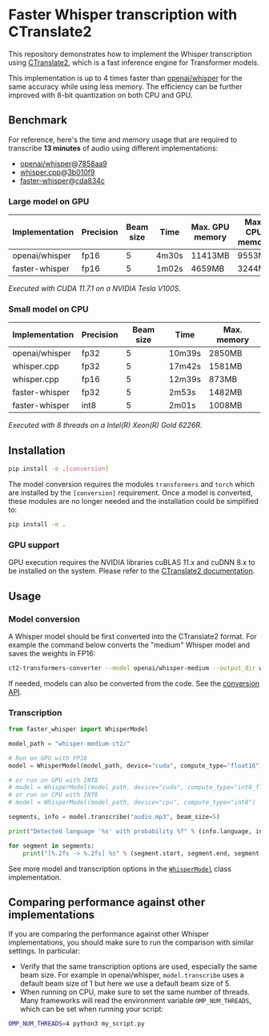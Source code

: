 # Faster Whisper transcription with CTranslate2

This repository demonstrates how to implement the Whisper transcription using [CTranslate2](https://github.com/OpenNMT/CTranslate2/), which is a fast inference engine for Transformer models.

This implementation is up to 4 times faster than [openai/whisper](https://github.com/openai/whisper) for the same accuracy while using less memory. The efficiency can be further improved with 8-bit quantization on both CPU and GPU.

## Benchmark

For reference, here's the time and memory usage that are required to transcribe **13 minutes** of audio using different implementations:

* [openai/whisper](https://github.com/openai/whisper)@[7858aa9](https://github.com/openai/whisper/commit/7858aa9c08d98f75575035ecd6481f462d66ca27)
* [whisper.cpp](https://github.com/ggerganov/whisper.cpp)@[3b010f9](https://github.com/ggerganov/whisper.cpp/commit/3b010f9bed9a6068609e9faf52383aea792b0362)
* [faster-whisper](https://github.com/guillaumekln/faster-whisper)@[cda834c](https://github.com/guillaumekln/faster-whisper/commit/cda834c8ea76c2cab9da19031815c1e937a88c7f)

### Large model on GPU

| Implementation | Precision | Beam size | Time | Max. GPU memory | Max. CPU memory |
| --- | --- | --- | --- | --- | --- |
| openai/whisper | fp16 | 5 | 4m30s | 11413MB | 9553MB |
| faster-whisper | fp16 | 5 | 1m02s | 4659MB | 3244MB |

*Executed with CUDA 11.7.1 on a NVIDIA Tesla V100S.*

### Small model on CPU

| Implementation | Precision | Beam size | Time | Max. memory |
| --- | --- | --- | --- | --- |
| openai/whisper | fp32 | 5 | 10m39s | 2850MB |
| whisper.cpp | fp32 | 5 | 17m42s | 1581MB |
| whisper.cpp | fp16 | 5 | 12m39s | 873MB |
| faster-whisper | fp32 | 5 | 2m53s | 1482MB |
| faster-whisper | int8 | 5 | 2m01s | 1008MB |

*Executed with 8 threads on a Intel(R) Xeon(R) Gold 6226R.*

## Installation

```bash
pip install -e .[conversion]
```

The model conversion requires the modules `transformers` and `torch` which are installed by the `[conversion]` requirement. Once a model is converted, these modules are no longer needed and the installation could be simplified to:

```bash
pip install -e .
```

### GPU support

GPU execution requires the NVIDIA libraries cuBLAS 11.x and cuDNN 8.x to be installed on the system. Please refer to the [CTranslate2 documentation](https://opennmt.net/CTranslate2/installation.html).

## Usage

### Model conversion

A Whisper model should be first converted into the CTranslate2 format. For example the command below converts the "medium" Whisper model and saves the weights in FP16:

```bash
ct2-transformers-converter --model openai/whisper-medium --output_dir whisper-medium-ct2 --quantization float16
```

If needed, models can also be converted from the code. See the [conversion API](https://opennmt.net/CTranslate2/python/ctranslate2.converters.TransformersConverter.html).

### Transcription

```python
from faster_whisper import WhisperModel

model_path = "whisper-medium-ct2/"

# Run on GPU with FP16
model = WhisperModel(model_path, device="cuda", compute_type="float16")

# or run on GPU with INT8
# model = WhisperModel(model_path, device="cuda", compute_type="int8_float16")
# or run on CPU with INT8
# model = WhisperModel(model_path, device="cpu", compute_type="int8")

segments, info = model.transcribe("audio.mp3", beam_size=5)

print("Detected language '%s' with probability %f" % (info.language, info.language_probability))

for segment in segments:
    print("[%.2fs -> %.2fs] %s" % (segment.start, segment.end, segment.text))
```

See more model and transcription options in the [`WhisperModel`](https://github.com/guillaumekln/faster-whisper/blob/master/faster_whisper/transcribe.py) class implementation.

## Comparing performance against other implementations

If you are comparing the performance against other Whisper implementations, you should make sure to run the comparison with similar settings. In particular:

* Verify that the same transcription options are used, especially the same beam size. For example in openai/whisper, `model.transcribe` uses a default beam size of 1 but here we use a default beam size of 5.
* When running on CPU, make sure to set the same number of threads. Many frameworks will read the environment variable `OMP_NUM_THREADS`, which can be set when running your script:

```bash
OMP_NUM_THREADS=4 python3 my_script.py
```
